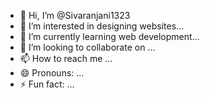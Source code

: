 - 👋 Hi, I’m @Sivaranjani1323
- 👀 I’m interested in designing websites...
- 🌱 I’m currently learning web development...
- 💞️ I’m looking to collaborate on ...
- 📫 How to reach me ...
- 😄 Pronouns: ...
- ⚡ Fun fact: ...

<!---
Sivaranjani1323/Sivaranjani1323 is a ✨ special ✨ repository because its `README.md` (this file) appears on your GitHub profile.
You can click the Preview link to take a look at your changes.
--->

